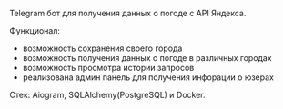 Telegram бот для получения данных о погоде с API Яндекса.

Функционал:
- возможность сохранения своего города
- возможность получения данных о погоде в различных городах
- возможность просмотра истории запросов
- реализована админ панель для получения инфорации о юзерах

Стек: Aiogram, SQLAlchemy(PostgreSQL) и Docker.
